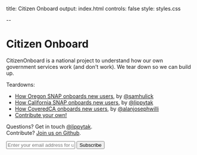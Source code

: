 title: Citizen Onboard
output: index.html
controls: false
style: styles.css

--

# Citizen Onboard
CitizenOnboard is a national project to understand how our own government services work (and don't work). We tear down so we can build up.


Teardowns:
- [How Oregon SNAP onboards new users](snap-or), by [@samhulick](www.twitter.com/samhulick)
- [How California SNAP onboards new users](snap-ca), by [@lippytak](www.twitter.com/lippytak)
- [How CoveredCA onboards new users](coveredca), by [@alanjosephwilli](www.twitter.com/alanjosephwilli)
- [Contribute your own!](#contribute)

Questions? Get in touch [@lippytak](http://twitter.com/lippytak).<br>
Contribute? [Join us on Github](https://github.com/codeforamerica/citizen-onboard).<br>
<div class="email-group"> <form id="subscribe-form" method="post" action="http://tinyletter.com/CitizenOnboard">
    <input type="email" id="email" name="email" value="" placeholder="Enter your email address for updates">
    <button class="button" type="submit"> Subscribe </button>
</form>
</div>
<br>
<br>